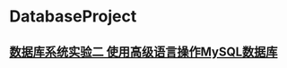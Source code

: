 # DatabaseProject
## [数据库系统实验二 使用高级语言操作MySQL数据库](https://github.com/ziye0229/DatabaseProject/UIMysql)
